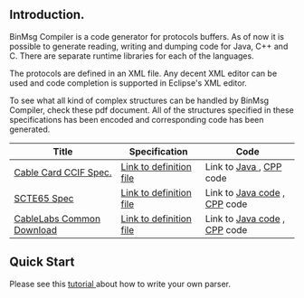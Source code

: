 Introduction.
----
BinMsg Compiler is a code generator for protocols buffers. 
As of now it is possible to generate reading, writing and dumping code for Java, C++ and C. There are separate runtime libraries for each of the languages.

The protocols are defined in an XML file. Any decent XML editor can be used and code completion is supported in Eclipse's XML editor.

To see what all kind of complex structures can be handled by BinMsg Compiler, check these pdf document. All of the structures specified in these specifications has been encoded and corresponding code has been generated.

Title | Specification | Code
----- | ------------- | -------------
| [Cable Card CCIF Spec.](http://www.cablelabs.com/specifications/OC-SP-CCIF2.0-I25-120531.pdf) | [Link to definition file](https://raw.githubusercontent.com/krishnact/projects/master/ccif/CCIF2.0-I25.xml) |Link to [Java ](https://github.com/krishnact/projects/tree/master/ccif) , [CPP](https://github.com/krishnact/projects/tree/master/libccif) code|
| [SCTE65 Spec](https://www.scte.org/documents/pdf/Standards/ANSI_SCTE%2065%202008.pdf) | [Link to definition file](https://raw.githubusercontent.com/krishnact/projects/master/SCTE65/SI-1.xml) | Link to [Java code](https://github.com/krishnact/projects/tree/master/SCTE65) , [CPP](https://github.com/krishnact/projects/tree/master/libcdl) code |
| [CableLabs Common Download](http://www.cablelabs.com/wp-content/uploads/specdocs/OC-SP-CDL2.0-I11-100507.pdf) | [Link to definition file](https://raw.githubusercontent.com/krishnact/projects/master/cdl/CableLabsCommonDownload.xml) |Link to [Java code](https://github.com/krishnact/projects/tree/master/cdl) , [CPP](https://github.com/krishnact/projects/tree/master/libsi) code|

Quick Start
----
Please see this [tutorial ](https://github.com/krishnact/projects/tree/master/dnslib)about how to write your own parser.

